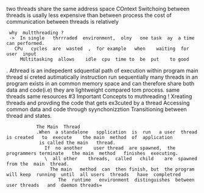 



two threads share  the  same  address  space
 COntext   Switchoing  between  threads is usally  less  expensive  than  between  process
   the  cost  of  communication  between  threads  is relatively

     why  multthreading ?
     ->  In single   thrrraded  environment,  olny   one task  ay  a time  can performed.
       CPu   cycles  are  wasted  ,  for example   when    waiting  for  user  input
         MUltitasking  allows    idle  cpu  time to  be  put    to good
  . Athread  is an indepedent   sdquential   path  of  execution  within  program
    main thread   si  creted  autimatically
     instruction  run sequentially
       many   threads in an  program  exists  in an common     memory  space  and can   therefore  share     both data  and  code(i.e)  they are  lightweight  compared  tom process.
       same    threads  same resources
         #3 Important   Concepts  to  muthreading
          !  Xreating   threads   and  provding   the code   that  gets   ex3cuted  by  a thread
            Accessing   common   data  and  code  through  syynchonizztion
             Transitioning  between    thread  and states.

               The Main  Thread
               .When  a standalone   spplication  is  run   a user  thread  is created   to  execute    the main  method  of  application
                is called the main   thread.
                  If  no another    user thread  are spawned,  the  programmers terminate   the main  method   finishes  executing.
                  \  all other    threads,  called   child    are  spawned  from the  main  thread.
                    The main   method  can  then finish, but  the program  will keep  running  until  all users  threads   have  completred
                       The  runtime   environment  distinguishes  between     user threads   and  daemon threads=